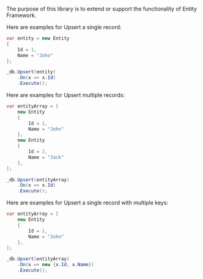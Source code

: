 The purpose of this library is to extend or support the functionality of Entity Framework.


Here are examples for Upsert a single record:
```csharp
var entity = new Entity
{
    Id = 1,
    Name = "Joho"
};

_db.Upsert(entity)
    .On(x => x.Id)
    .Execute();
```

Here are examples for Upsert multiple records:
```csharp
var entityArray = [
    new Entity
    {
        Id = 1,
        Name = "John"
    },
    new Entity
    {
        Id = 2,
        Name = "Jack"
    },
];

_db.Upsert(entityArray)
    .On(x => x.Id)
    .Execute();
```

Here are examples for Upsert a single record with multiple keys:
```csharp
var entityArray = [
    new Entity
    {
        Id = 1,
        Name = "John"
    },
];

_db.Upsert(entityArray)
    .On(x => new {x.Id, x.Name})
    .Execute();
```
